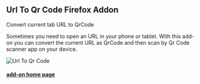 ## Url To Qr Code Firefox Addon
Convert current tab URL to QrCode

Sometimes you need to open an URL in your phone or tablet. With this add-on you can convert the current URL as QrCode and then scan by Qr Code scanner app on your device.

![Url To Qr Code](https://addons.cdn.mozilla.net/user-media/previews/full/160/160028.png?modified=1434268466)
#### [add-on home page](https://addons.mozilla.org/en-US/firefox/addon/url-to-qrcode/)

